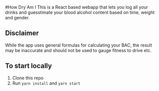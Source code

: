 #How Dry Am I
This is a React based webapp that lets you log all your drinks and guesstimate your blood alcohol content based on time, weight and gender.

## Disclaimer
While the app uses general formulas for calculating your BAC, the result may be inaccurate and should not be used to gauge fitness to drive etc.

## To start locally
1. Clone this repo
2. Run ```yarn install``` and ```yarn start```


